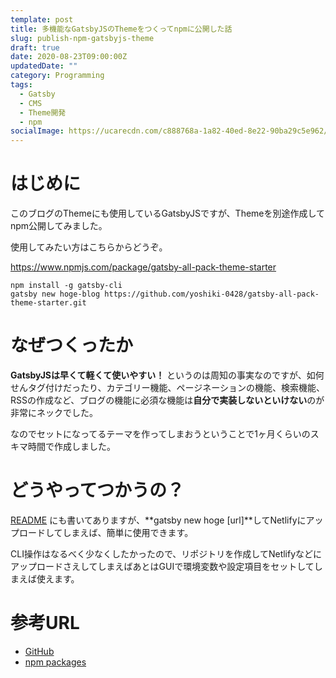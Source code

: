 ```yaml
---
template: post
title: 多機能なGatsbyJSのThemeをつくってnpmに公開した話
slug: publish-npm-gatsbyjs-theme
draft: true
date: 2020-08-23T09:00:00Z
updatedDate: ""
category: Programming
tags:
  - Gatsby
  - CMS
  - Theme開発
  - npm
socialImage: https://ucarecdn.com/c888768a-1a82-40ed-8e22-90ba29c5e962/
---
```


# はじめに

このブログのThemeにも使用しているGatsbyJSですが、Themeを別途作成してnpm公開してみました。

使用してみたい方はこちらからどうぞ。

https://www.npmjs.com/package/gatsby-all-pack-theme-starter

```
npm install -g gatsby-cli
gatsby new hoge-blog https://github.com/yoshiki-0428/gatsby-all-pack-theme-starter.git
```

# なぜつくったか

**GatsbyJSは早くて軽くて使いやすい！** というのは周知の事実なのですが、如何せんタグ付けだったり、カテゴリー機能、ページネーションの機能、検索機能、RSSの作成など、ブログの機能に必須な機能は**自分で実装しないといけない**のが非常にネックでした。

なのでセットになってるテーマを作ってしまおうということで1ヶ月くらいのスキマ時間で作成しました。

# どうやってつかうの？

[README](https://github.com/yoshiki-0428/gatsby-all-pack-theme-starter/blob/master/README.md) にも書いてありますが、**gatsby new hoge [url]**してNetlifyにアップロードしてしまえば、簡単に使用できます。

CLI操作はなるべく少なくしたかったので、リポジトリを作成してNetlifyなどにアップロードさえしてしまえばあとはGUIで環境変数や設定項目をセットしてしまえば使えます。

# 参考URL

- [GitHub](https://github.com/yoshiki-0428/gatsby-all-pack-theme-starter)
- [npm packages](https://www.npmjs.com/package/gatsby-all-pack-theme-starter)